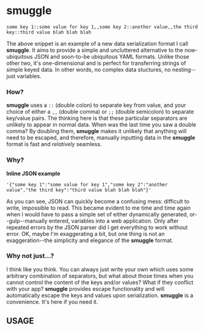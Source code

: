 # smuggle
```
some key 1::some value for key 1,,some key 2::another value,,the third key::third value blah blah blah
```
The above snippet is an example of a new data serialization format I call **smuggle**. It aims to provide a simple and uncluttered alternative to the now-ubiquitous JSON and soon-to-be ubiquitous YAML formats. Unlike those other two, it's one-dimensional and is perfect for transferring strings of simple keyed data. In other words, no complex data stuctures, no nesting--just variables.
### How?
**smuggle** uses a ```::``` (double colon) to separate key from value, and your choice of either a ```,,``` (double comma) or ```;;``` (double semicolon) to separate key/value pairs. The thinking here is that these particular separators are unlikely to appear in normal data. When was the last time you saw a double comma? By doubling them, **smuggle** makes it unlikely that anything will need to be escaped, and therefore, manually inputting data in the **smuggle** format is fast and *relatively* seamless.
### Why?
**Inline JSON example** 
```
'{"some key 1":"some value for key 1","some key 2":"another value","the third key":"third value blah blah blah"}'
```
As you can see, JSON can quickly become a confusing mess: difficult to write, impossible to read. This became evident to me time and time again when I would have to pass a simple set of either dynamically generated, or--gulp--manually entered, variables into a web application. Only after repeated errors by the JSON parser did I get everything to work without error. OK, maybe I'm exaggerating a bit, but one thing is not an exaggeration--the simplicity and elegance of the **smuggle** format.

### Why not just...?
I think like you think. You can always just write your own which uses some arbitrary combination of separators, but what about those times when you cannot control the content of the keys and/or values? What if they conflict with your app? **smuggle** provides escape functionality and will automatically escape the keys and values upon serialization. **smuggle** is a convenience. It's here if you need it.

## USAGE
